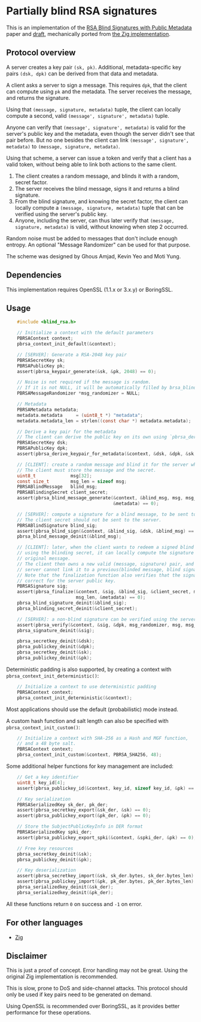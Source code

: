 # Partially blind RSA signatures

This is an implementation of the [RSA Blind Signatures with Public Metadata](https://eprint.iacr.org/2023/1199) paper and [draft](https://www.ietf.org/archive/id/draft-amjad-cfrg-partially-blind-rsa-01.html), mechanically ported from [the Zig implementation](https://github.com/jedisct1/zig-rsa-blind-signatures).

## Protocol overview

A server creates a key pair `(sk, pk)`. Additional, metadata-specific key pairs `(dsk, dpk)` can be derived from that data and metadata.

A client asks a server to sign a message. This requires `dpk`, that the client can compute using `pk` and the metadata. The server receives the message, and returns the signature.

Using that `(message, signature, metadata)` tuple, the client can locally compute a second, valid `(message', signature', metadata)` tuple.

Anyone can verify that `(message', signature', metadata)` is valid for the server's public key and the metadata, even though the server didn't see that pair before.
But no one besides the client can link `(message', signature', metadata)` to `(message, signature, metadata)`.

Using that scheme, a server can issue a token and verify that a client has a valid token, without being able to link both actions to the same client.

1. The client creates a random message, and blinds it with a random, secret factor.
2. The server receives the blind message, signs it and returns a blind signature.
3. From the blind signature, and knowing the secret factor, the client can locally compute a `(message, signature, metadata)` tuple that can be verified using the server's public key.
4. Anyone, including the server, can thus later verify that `(message, signature, metadata)` is valid, without knowing when step 2 occurred.

Random noise must be added to messages that don't include enough entropy. An optional "Message Randomizer" can be used for that purpose.

The scheme was designed by Ghous Amjad, Kevin Yeo and Moti Yung.

## Dependencies

This implementation requires OpenSSL (1.1.x or 3.x.y) or BoringSSL.

## Usage

```c
    #include <blind_rsa.h>

    // Initialize a context with the default parameters
    PBRSAContext context;
    pbrsa_context_init_default(&context);

    // [SERVER]: Generate a RSA-2048 key pair
    PBRSASecretKey sk;
    PBRSAPublicKey pk;
    assert(pbrsa_keypair_generate(&sk, &pk, 2048) == 0);

    // Noise is not required if the message is random.
    // If it is not NULL, it will be automatically filled by brsa_blind_sign().
    PBRSAMessageRandomizer *msg_randomizer = NULL;

    // Metadata
    PBRSAMetadata metadata;
    metadata.metadata     = (uint8_t *) "metadata";
    metadata.metadata_len = strlen((const char *) metadata.metadata);    

    // Derive a key pair for the metadata
    // The client can derive the public key on its own using `pbrsa_derive_publickey_for_metadata()`
    PBRSASecretKey dsk;
    PBRSAPublicKey dpk;
    assert(pbrsa_derive_keypair_for_metadata(&context, &dsk, &dpk, &sk, &pk, &metadata) == 0);    

    // [CLIENT]: create a random message and blind it for the server whose public key is `pk`.
    // The client must store the message and the secret.
    uint8_t             msg[32];
    const size_t        msg_len = sizeof msg;
    PBRSABlindMessage   blind_msg;
    PBRSABlindingSecret client_secret;
    assert(pbrsa_blind_message_generate(&context, &blind_msg, msg, msg_len, &client_secret, &dpk,
                                        &metadata) == 0);

    // [SERVER]: compute a signature for a blind message, to be sent to the client.
    // The client secret should not be sent to the server.
    PBRSABlindSignature blind_sig;
    assert(pbrsa_blind_sign(&context, &blind_sig, &dsk, &blind_msg) == 0);
    pbrsa_blind_message_deinit(&blind_msg);

    // [CLIENT]: later, when the client wants to redeem a signed blind message,
    // using the blinding secret, it can locally compute the signature of the
    // original message.
    // The client then owns a new valid (message, signature) pair, and the
    // server cannot link it to a previous(blinded message, blind signature) pair.
    // Note that the finalization function also verifies that the signature is
    // correct for the server public key.
    PBRSASignature sig;
    assert(pbrsa_finalize(&context, &sig, &blind_sig, &client_secret, msg_randomizer, &dpk, msg,
                          msg_len, &metadata) == 0);
    pbrsa_blind_signature_deinit(&blind_sig);
    pbrsa_blinding_secret_deinit(&client_secret);

    // [SERVER]: a non-blind signature can be verified using the server's public key.
    assert(pbrsa_verify(&context, &sig, &dpk, msg_randomizer, msg, msg_len, &metadata) == 0);
    pbrsa_signature_deinit(&sig);

    pbrsa_secretkey_deinit(&dsk);
    pbrsa_publickey_deinit(&dpk);
    pbrsa_secretkey_deinit(&sk);
    pbrsa_publickey_deinit(&pk);
```

Deterministic padding is also supported, by creating a context with `pbrsa_context_init_deterministic()`:

```c
    // Initialize a context to use deterministic padding
    PBRSAContext context;
    pbrsa_context_init_deterministic(&context);
```

Most applications should use the default (probabilistic) mode instead.

A custom hash function and salt length can also be specified with `pbrsa_context_init_custom()`:

```c
    // Initialize a context with SHA-256 as a Hash and MGF function,
    // and a 48 byte salt.
    PBRSAContext context;
    pbrsa_context_init_custom(&context, PBRSA_SHA256, 48);
```

Some additional helper functions for key management are included:

```c
    // Get a key identifier
    uint8_t key_id[4];
    assert(pbrsa_publickey_id(&context, key_id, sizeof key_id, &pk) == 0);

    // Key serialization
    PBRSASerializedKey sk_der, pk_der;
    assert(pbrsa_secretkey_export(&sk_der, &sk) == 0);
    assert(pbrsa_publickey_export(&pk_der, &pk) == 0);

    // Store the SubjectPublicKeyInfo in DER format
    PBRSASerializedKey spki_der;
    assert(pbrsa_publickey_export_spki(&context, &spki_der, &pk) == 0);

    // Free key resources
    pbrsa_secretkey_deinit(&sk);
    pbrsa_publickey_deinit(&pk);

    // Key deserialization
    assert(pbrsa_secretkey_import(&sk, sk_der.bytes, sk_der.bytes_len) == 0);
    assert(pbrsa_publickey_import(&pk, pk_der.bytes, pk_der.bytes_len) == 0);
    pbrsa_serializedkey_deinit(&sk_der);
    pbrsa_serializedkey_deinit(&pk_der);
```

All these functions return `0` on success and `-1` on error.

## For other languages

* [Zig](https://github.com/jedisct1/zig-blind-rsa-signatures)

## Disclaimer

This is just a proof of concept. Error handling may not be great. Using the original Zig implementation is recommended.

This is slow, prone to DoS and side-channel attacks. This protocol should only be used if key pairs need to be generated on demand.

Using OpenSSL is recommended over BoringSSL, as it provides better performance for these operations.

